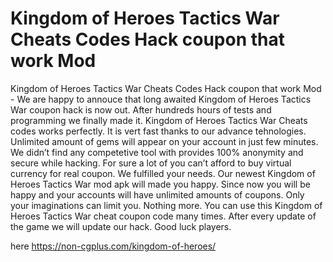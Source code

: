 # Kingdom of Heroes Tactics War Cheats Codes Hack coupon that work Mod

Kingdom of Heroes Tactics War Cheats Codes Hack coupon that work Mod - We are happy to annouce that long awaited Kingdom of Heroes Tactics War coupon hack is now out. After hundreds hours of tests and programming we finally made it.  Kingdom of Heroes Tactics War Cheats codes works perfectly. It is vert fast thanks to our advance tehnologies. Unlimited amount of gems will appear on your account in just few minutes. We didn’t find any competetive tool with provides 100% anonymity and secure while hacking. For sure a lot of you can’t afford to buy virtual currency for real coupon. We fulfilled your needs. Our newest Kingdom of Heroes Tactics War mod apk will made you happy. Since now you will be happy and your accounts will have unlimited amounts of coupons. Only your imaginations can limit you. Nothing more. You can use this Kingdom of Heroes Tactics War cheat coupon code many times. After every update of the game we will update our hack. Good luck players.

here https://non-cgplus.com/kingdom-of-heroes/

